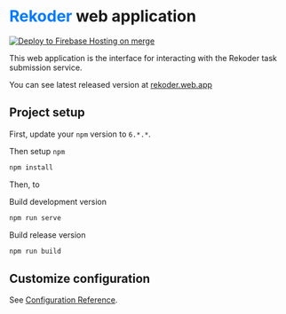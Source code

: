 # <span style="color:#007bff"><b> Rekoder</b></span> web application

[![Deploy to Firebase Hosting on merge](https://github.com/hse-java-projectx/web-app/actions/workflows/firebase-hosting-merge.yml/badge.svg)](https://github.com/hse-java-projectx/web-app/actions/workflows/firebase-hosting-merge.yml)

This web application is the interface for interacting with the Rekoder task submission service.

You can see latest released version at [rekoder.web.app](https://rekoder-64172.web.app)

## Project setup

First, update your `npm` version to `6.*.*`.

Then setup `npm`

```bash
npm install
```

Then, to

Build development version

```bash
npm run serve
```

Build release version

```bash
npm run build
```

## Customize configuration

See [Configuration Reference](https://cli.vuejs.org/config/).
